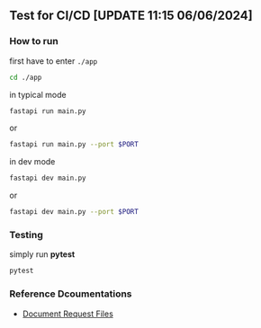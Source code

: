## Test for CI/CD [UPDATE 11:15 06/06/2024]

### How to run
first have to enter `./app`
```sh
cd ./app
```

in typical mode
```sh
fastapi run main.py
```
or
```sh
fastapi run main.py --port $PORT
```

in dev mode
```sh
fastapi dev main.py
```
or 
```sh
fastapi dev main.py --port $PORT
```

### Testing
simply run **pytest**
```sh
pytest
```

### Reference Dcoumentations 
- [Document Request Files](https://fastapi.tiangolo.com/tutorial/request-files/#__tabbed_2_2)